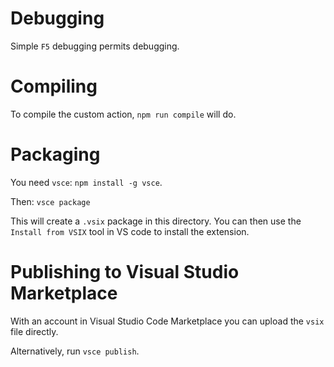 # Debugging

Simple `F5` debugging permits debugging.

# Compiling

To compile the custom action, `npm run compile` will do.

# Packaging

You need `vsce`: `npm install -g vsce`.

Then: `vsce package`

This will create a `.vsix` package in this directory. You can then use the `Install from VSIX` tool in VS code to install the extension.

# Publishing to Visual Studio Marketplace

With an account in Visual Studio Code Marketplace you can upload the `vsix` file directly.

Alternatively, run `vsce publish`.